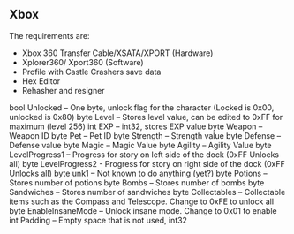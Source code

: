 ## Xbox

The requirements are:
- Xbox 360 Transfer Cable/XSATA/XPORT (Hardware)
- Xplorer360/ Xport360 (Software)
- Profile with Castle Crashers save data
- Hex Editor
- Rehasher and resigner


bool Unlocked – One byte, unlock flag for the character (Locked is 0x00, unlocked is 0x80)
byte Level – Stores level value, can be edited to 0xFF for maximum (level 256)
int EXP – int32, stores EXP value
byte Weapon – Weapon ID
byte Pet – Pet ID
byte Strength – Strength value
byte Defense – Defense value
byte Magic – Magic Value
byte Agility – Agility Value
byte LevelProgress1 – Progress for story on left side of the dock (0xFF Unlocks all)
byte LevelProgress2 - Progress for story on right side of the dock (0xFF Unlocks all)
byte unk1 – Not known to do anything (yet?)
byte Potions – Stores number of potions
byte Bombs – Stores number of bombs
byte Sandwiches – Stores number of sandwiches
byte Collectables – Collectable items such as the Compass and Telescope. Change to 0xFE to unlock all
byte EnableInsaneMode – Unlock insane mode. Change to 0x01 to enable
int Padding – Empty space that is not used, int32

